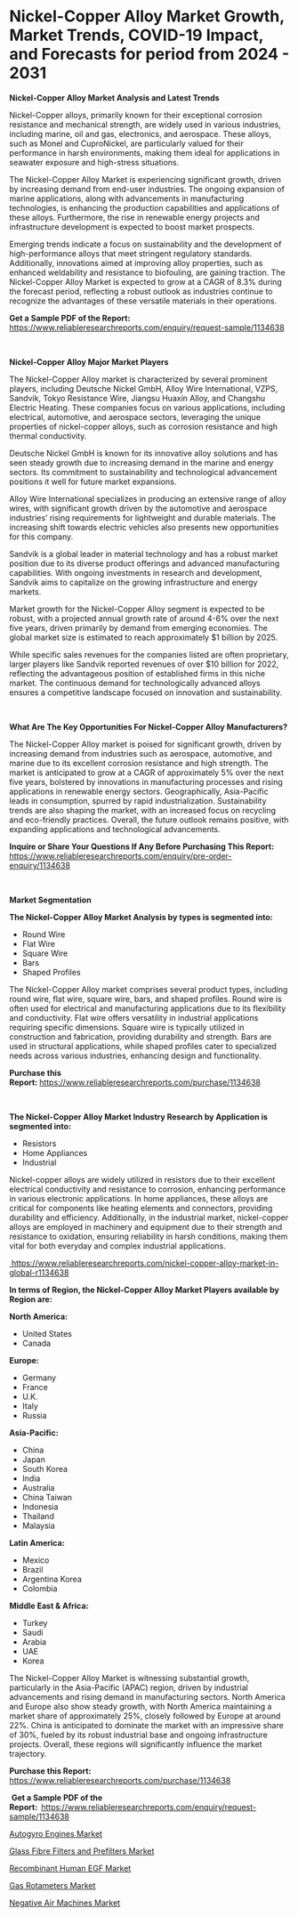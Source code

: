 <p><h1>Nickel-Copper Alloy Market Growth, Market Trends, COVID-19 Impact, and Forecasts for period from 2024 - 2031</h1></p><p><strong>Nickel-Copper Alloy Market Analysis and Latest Trends</strong></p>
<p><p>Nickel-Copper alloys, primarily known for their exceptional corrosion resistance and mechanical strength, are widely used in various industries, including marine, oil and gas, electronics, and aerospace. These alloys, such as Monel and CuproNickel, are particularly valued for their performance in harsh environments, making them ideal for applications in seawater exposure and high-stress situations.</p><p>The Nickel-Copper Alloy Market is experiencing significant growth, driven by increasing demand from end-user industries. The ongoing expansion of marine applications, along with advancements in manufacturing technologies, is enhancing the production capabilities and applications of these alloys. Furthermore, the rise in renewable energy projects and infrastructure development is expected to boost market prospects.</p><p>Emerging trends indicate a focus on sustainability and the development of high-performance alloys that meet stringent regulatory standards. Additionally, innovations aimed at improving alloy properties, such as enhanced weldability and resistance to biofouling, are gaining traction. The Nickel-Copper Alloy Market is expected to grow at a CAGR of 8.3% during the forecast period, reflecting a robust outlook as industries continue to recognize the advantages of these versatile materials in their operations.</p></p>
<p><strong>Get a Sample PDF of the Report:&nbsp;</strong> <a href="https://www.reliableresearchreports.com/enquiry/request-sample/1134638?utm_campaign=1289&utm_medium=2&utm_source=Github&utm_content=ia&utm_term=08102024&utm_id=nickel-copper-alloy">https://www.reliableresearchreports.com/enquiry/request-sample/1134638</a></p>
<p>&nbsp;</p>
<p><strong>Nickel-Copper Alloy Major Market Players</strong></p>
<p><p>The Nickel-Copper Alloy market is characterized by several prominent players, including Deutsche Nickel GmbH, Alloy Wire International, VZPS, Sandvik, Tokyo Resistance Wire, Jiangsu Huaxin Alloy, and Changshu Electric Heating. These companies focus on various applications, including electrical, automotive, and aerospace sectors, leveraging the unique properties of nickel-copper alloys, such as corrosion resistance and high thermal conductivity.</p><p>Deutsche Nickel GmbH is known for its innovative alloy solutions and has seen steady growth due to increasing demand in the marine and energy sectors. Its commitment to sustainability and technological advancement positions it well for future market expansions.</p><p>Alloy Wire International specializes in producing an extensive range of alloy wires, with significant growth driven by the automotive and aerospace industries’ rising requirements for lightweight and durable materials. The increasing shift towards electric vehicles also presents new opportunities for this company.</p><p>Sandvik is a global leader in material technology and has a robust market position due to its diverse product offerings and advanced manufacturing capabilities. With ongoing investments in research and development, Sandvik aims to capitalize on the growing infrastructure and energy markets.</p><p>Market growth for the Nickel-Copper Alloy segment is expected to be robust, with a projected annual growth rate of around 4-6% over the next five years, driven primarily by demand from emerging economies. The global market size is estimated to reach approximately $1 billion by 2025.</p><p>While specific sales revenues for the companies listed are often proprietary, larger players like Sandvik reported revenues of over $10 billion for 2022, reflecting the advantageous position of established firms in this niche market. The continuous demand for technologically advanced alloys ensures a competitive landscape focused on innovation and sustainability.</p></p>
<p>&nbsp;</p>
<p><strong>What Are The Key Opportunities For Nickel-Copper Alloy Manufacturers?</strong></p>
<p><p>The Nickel-Copper Alloy market is poised for significant growth, driven by increasing demand from industries such as aerospace, automotive, and marine due to its excellent corrosion resistance and high strength. The market is anticipated to grow at a CAGR of approximately 5% over the next five years, bolstered by innovations in manufacturing processes and rising applications in renewable energy sectors. Geographically, Asia-Pacific leads in consumption, spurred by rapid industrialization. Sustainability trends are also shaping the market, with an increased focus on recycling and eco-friendly practices. Overall, the future outlook remains positive, with expanding applications and technological advancements.</p></p>
<p><strong>Inquire or Share Your Questions If Any Before Purchasing This Report:</strong> <a href="https://www.reliableresearchreports.com/enquiry/pre-order-enquiry/1134638?utm_campaign=1289&utm_medium=2&utm_source=Github&utm_content=ia&utm_term=08102024&utm_id=nickel-copper-alloy">https://www.reliableresearchreports.com/enquiry/pre-order-enquiry/1134638</a></p>
<p>&nbsp;</p>
<p><strong>Market Segmentation</strong></p>
<p><strong>The Nickel-Copper Alloy Market Analysis by types is segmented into:</strong></p>
<p><ul><li>Round Wire</li><li>Flat Wire</li><li>Square Wire</li><li>Bars</li><li>Shaped Profiles</li></ul></p>
<p><p>The Nickel-Copper Alloy market comprises several product types, including round wire, flat wire, square wire, bars, and shaped profiles. Round wire is often used for electrical and manufacturing applications due to its flexibility and conductivity. Flat wire offers versatility in industrial applications requiring specific dimensions. Square wire is typically utilized in construction and fabrication, providing durability and strength. Bars are used in structural applications, while shaped profiles cater to specialized needs across various industries, enhancing design and functionality.</p></p>
<p><strong>Purchase this Report:&nbsp;</strong><a href="https://www.reliableresearchreports.com/purchase/1134638?utm_campaign=1289&utm_medium=2&utm_source=Github&utm_content=ia&utm_term=08102024&utm_id=nickel-copper-alloy">https://www.reliableresearchreports.com/purchase/1134638</a></p>
<p>&nbsp;</p>
<p><strong>The Nickel-Copper Alloy Market Industry Research by Application is segmented into:</strong></p>
<p><ul><li>Resistors</li><li>Home Appliances</li><li>Industrial</li></ul></p>
<p><p>Nickel-copper alloys are widely utilized in resistors due to their excellent electrical conductivity and resistance to corrosion, enhancing performance in various electronic applications. In home appliances, these alloys are critical for components like heating elements and connectors, providing durability and efficiency. Additionally, in the industrial market, nickel-copper alloys are employed in machinery and equipment due to their strength and resistance to oxidation, ensuring reliability in harsh conditions, making them vital for both everyday and complex industrial applications.</p></p>
<p><a href="https://www.reliableresearchreports.com/nickel-copper-alloy-market-in-global-r1134638?utm_campaign=1289&utm_medium=2&utm_source=Github&utm_content=ia&utm_term=08102024&utm_id=nickel-copper-alloy">&nbsp;https://www.reliableresearchreports.com/nickel-copper-alloy-market-in-global-r1134638</a></p>
<p><strong>In terms of Region, the Nickel-Copper Alloy Market Players available by Region are:</strong></p>
<p>
    <p> <strong> North America: </strong>
        <ul>
            <li>United States</li>
            <li>Canada</li>
        </ul>
        </p> 
    <p> <strong> Europe: </strong>
        <ul>
            <li>Germany</li>
            <li>France</li>
            <li>U.K.</li>
            <li>Italy</li>
            <li>Russia</li>
        </ul>
        </p> 
    <p> <strong> Asia-Pacific: </strong>
        <ul>
            <li>China</li>
            <li>Japan</li>
            <li>South Korea</li>
            <li>India</li>
            <li>Australia</li>
            <li>China Taiwan</li>
            <li>Indonesia</li>
            <li>Thailand</li>
            <li>Malaysia</li>
        </ul>
        </p> 
    <p> <strong> Latin America: </strong>
        <ul>
            <li>Mexico</li>
            <li>Brazil</li>
            <li>Argentina Korea</li>
            <li>Colombia</li>
        </ul>
        </p> 
    <p> <strong> Middle East & Africa: </strong>
        <ul>
            <li>Turkey</li>
            <li>Saudi</li>
            <li>Arabia</li>
            <li>UAE</li>
            <li>Korea</li>
        </ul>
    </p>
    </p>
<p><p>The Nickel-Copper Alloy Market is witnessing substantial growth, particularly in the Asia-Pacific (APAC) region, driven by industrial advancements and rising demand in manufacturing sectors. North America and Europe also show steady growth, with North America maintaining a market share of approximately 25%, closely followed by Europe at around 22%. China is anticipated to dominate the market with an impressive share of 30%, fueled by its robust industrial base and ongoing infrastructure projects. Overall, these regions will significantly influence the market trajectory.</p></p>
<p><strong>Purchase this Report: </strong><a href="https://www.reliableresearchreports.com/purchase/1134638?utm_campaign=1289&utm_medium=2&utm_source=Github&utm_content=ia&utm_term=08102024&utm_id=nickel-copper-alloy">https://www.reliableresearchreports.com/purchase/1134638</a></p>
<p>&nbsp;<strong>Get a Sample PDF of the Report:&nbsp;&nbsp;</strong><a href="https://www.reliableresearchreports.com/enquiry/request-sample/1134638?utm_campaign=1289&utm_medium=2&utm_source=Github&utm_content=ia&utm_term=08102024&utm_id=nickel-copper-alloy">https://www.reliableresearchreports.com/enquiry/request-sample/1134638</a></p>
<p><strong></strong></p>
<p><p><a href="https://www.linkedin.com/pulse/market-leaders-laggards-global-autogyro-engines-trends-forecast-cbw5e?utm_campaign=1289&utm_medium=2&utm_source=Github&utm_content=ia&utm_term=08102024&utm_id=nickel-copper-alloy">Autogyro Engines Market</a></p><p><a href="https://github.com/globismark/Market-Research-Report-List-5/blob/main/glass-fibre-filters-and-prefilters-market.md?utm_campaign=1289&utm_medium=2&utm_source=Github&utm_content=ia&utm_term=08102024&utm_id=nickel-copper-alloy">Glass Fibre Filters and Prefilters Market</a></p><p><a href="https://www.linkedin.com/pulse/recombinant-human-egf-market-trends-strategic-insights-2024-2ycje?utm_campaign=1289&utm_medium=2&utm_source=Github&utm_content=ia&utm_term=08102024&utm_id=nickel-copper-alloy">Recombinant Human EGF Market</a></p><p><a href="https://www.linkedin.com/pulse/emerging-technologies-reshaping-gas-rotameters-market-impact-cd7sf?utm_campaign=1289&utm_medium=2&utm_source=Github&utm_content=ia&utm_term=08102024&utm_id=nickel-copper-alloy">Gas Rotameters Market</a></p><p><a href="https://www.linkedin.com/pulse/global-negative-air-machines-market-product-types-applications-gcqcf?utm_campaign=1289&utm_medium=2&utm_source=Github&utm_content=ia&utm_term=08102024&utm_id=nickel-copper-alloy">Negative Air Machines Market</a></p></p>